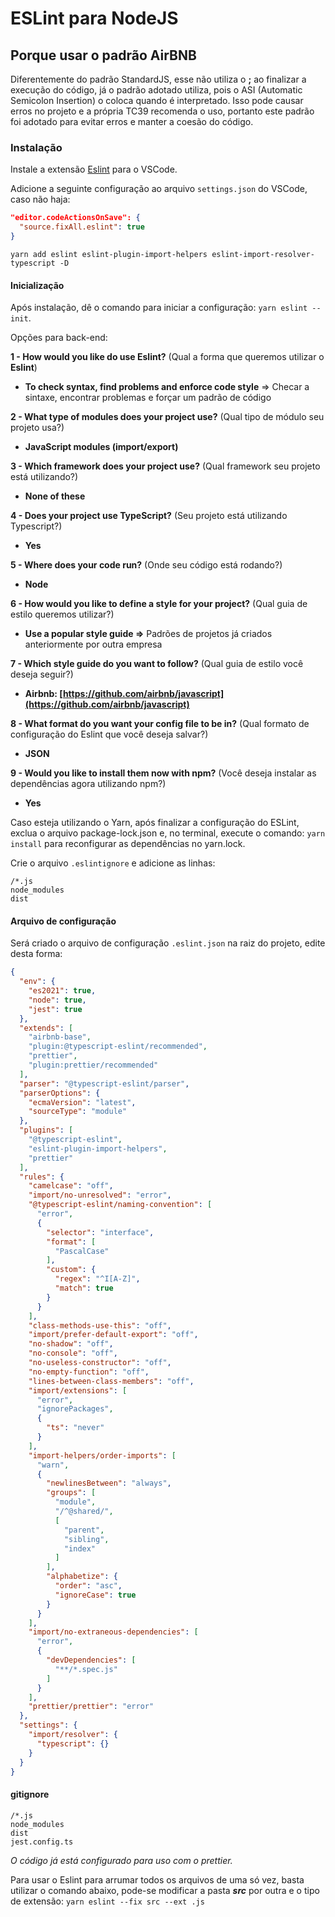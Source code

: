 # ESLint para NodeJS

## Porque usar o padrão AirBNB

Diferentemente do padrão StandardJS, esse não utiliza o **;** ao finalizar a execução do código, já o padrão adotado utiliza, pois o ASI (Automatic Semicolon Insertion) o coloca quando é interpretado.
Isso pode causar erros no projeto e a própria TC39 recomenda o uso, portanto este padrão foi adotado para evitar erros e manter a coesão do código.

### Instalação

Instale a extensão [Eslint](https://marketplace.visualstudio.com/items?itemName=dbaeumer.vscode-eslint) para o VSCode.

Adicione a seguinte configuração ao arquivo `settings.json` do VSCode, caso não haja:

```json
"editor.codeActionsOnSave": {
  "source.fixAll.eslint": true
}
```

```node
yarn add eslint eslint-plugin-import-helpers eslint-import-resolver-typescript -D
```

#### Inicialização

Após instalação, dê o comando para iniciar a configuração: `yarn eslint --init`.

Opções para back-end:

**1 - How would you like do use Eslint?** (Qual a forma que queremos utilizar o **Eslint**)

- **To check syntax, find problems and enforce code style** ⇒ Checar a sintaxe, encontrar problemas e forçar um padrão de código

**2 - What type of modules does your project use?** (Qual tipo de módulo seu projeto usa?)

- **JavaScript modules (import/export)**

**3 - Which framework does your project use?** (Qual framework seu projeto está utilizando?)

- **None of these**

**4 - Does your project use TypeScript?** (Seu projeto está utilizando Typescript?)

- **Yes**

**5 - Where does your code run?** (Onde seu código está rodando?)

- **Node**

**6 - How would you like to define a style for your project?** (Qual guia de estilo queremos utilizar?)

- **Use a popular style guide ⇒** Padrões de projetos já criados anteriormente por outra empresa

**7 - Which style guide do you want to follow?** (Qual guia de estilo você deseja seguir?)

- **Airbnb: [https://github.com/airbnb/javascript](https://github.com/airbnb/javascript)**

**8 - What format do you want your config file to be in?** (Qual formato de configuração do Eslint que você deseja salvar?)

- **JSON**

**9 - Would you like to install them now with npm?** (Você deseja instalar as dependências agora utilizando npm?)

- **Yes**

Caso esteja utilizando o Yarn, após finalizar a configuração do ESLint, exclua o arquivo package-lock.json e, no terminal, execute o comando: `yarn install` para reconfigurar as dependências no yarn.lock.

Crie o arquivo `.eslintignore` e adicione as linhas:

```text
/*.js
node_modules
dist
```

#### Arquivo de configuração

Será criado o arquivo de configuração `.eslint.json` na raiz do projeto, edite desta forma:

```json
{
  "env": {
    "es2021": true,
    "node": true,
    "jest": true
  },
  "extends": [
    "airbnb-base",
    "plugin:@typescript-eslint/recommended",
    "prettier",
    "plugin:prettier/recommended"
  ],
  "parser": "@typescript-eslint/parser",
  "parserOptions": {
    "ecmaVersion": "latest",
    "sourceType": "module"
  },
  "plugins": [
    "@typescript-eslint",
    "eslint-plugin-import-helpers",
    "prettier"
  ],
  "rules": {
    "camelcase": "off",
    "import/no-unresolved": "error",
    "@typescript-eslint/naming-convention": [
      "error",
      {
        "selector": "interface",
        "format": [
          "PascalCase"
        ],
        "custom": {
          "regex": "^I[A-Z]",
          "match": true
        }
      }
    ],
    "class-methods-use-this": "off",
    "import/prefer-default-export": "off",
    "no-shadow": "off",
    "no-console": "off",
    "no-useless-constructor": "off",
    "no-empty-function": "off",
    "lines-between-class-members": "off",
    "import/extensions": [
      "error",
      "ignorePackages",
      {
        "ts": "never"
      }
    ],
    "import-helpers/order-imports": [
      "warn",
      {
        "newlinesBetween": "always",
        "groups": [
          "module",
          "/^@shared/",
          [
            "parent",
            "sibling",
            "index"
          ]
        ],
        "alphabetize": {
          "order": "asc",
          "ignoreCase": true
        }
      }
    ],
    "import/no-extraneous-dependencies": [
      "error",
      {
        "devDependencies": [
          "**/*.spec.js"
        ]
      }
    ],
    "prettier/prettier": "error"
  },
  "settings": {
    "import/resolver": {
      "typescript": {}
    }
  }
}
```

#### gitignore

```gitignore
/*.js
node_modules
dist
jest.config.ts
```

_O código já está configurado para uso com o prettier._

Para usar o Eslint para arrumar todos os arquivos de uma só vez, basta utilizar o comando abaixo, pode-se modificar a pasta **_src_** por outra e o tipo de extensão: `yarn eslint --fix src --ext .js`
